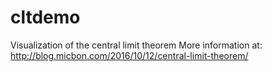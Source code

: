# cltdemo
Visualization of the central limit theorem
More information at: http://blog.micbon.com/2016/10/12/central-limit-theorem/
